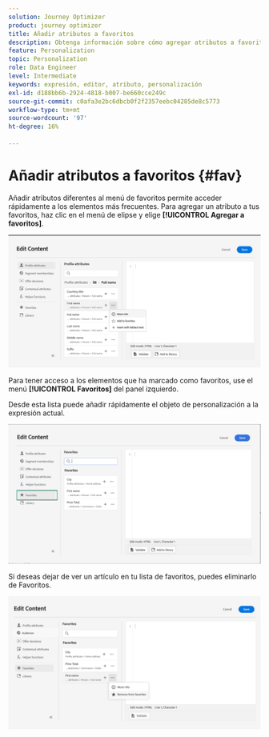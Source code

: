 ```yaml
---
solution: Journey Optimizer
product: journey optimizer
title: Añadir atributos a favoritos
description: Obtenga información sobre cómo agregar atributos a favoritos.
feature: Personalization
topic: Personalization
role: Data Engineer
level: Intermediate
keywords: expresión, editor, atributo, personalización
exl-id: d188bb6b-2924-4818-b007-be660cce249c
source-git-commit: c0afa3e2bc6dbcb0f2f2357eebc04285de8c5773
workflow-type: tm+mt
source-wordcount: '97'
ht-degree: 16%

---
```


# Añadir atributos a favoritos {#fav}

Añadir atributos diferentes al menú de favoritos permite acceder rápidamente a los elementos más frecuentes. Para agregar un atributo a tus favoritos, haz clic en el menú de elipse y elige **[!UICONTROL Agregar a favoritos]**.

![](assets/favorite-option.png)

Para tener acceso a los elementos que ha marcado como favoritos, use el menú **[!UICONTROL Favoritos]** del panel izquierdo.

Desde esta lista puede añadir rápidamente el objeto de personalización a la expresión actual.

![](assets/favorite-list.png)

Si deseas dejar de ver un artículo en tu lista de favoritos, puedes eliminarlo de Favoritos.

![](assets/favorite-remove.png)

